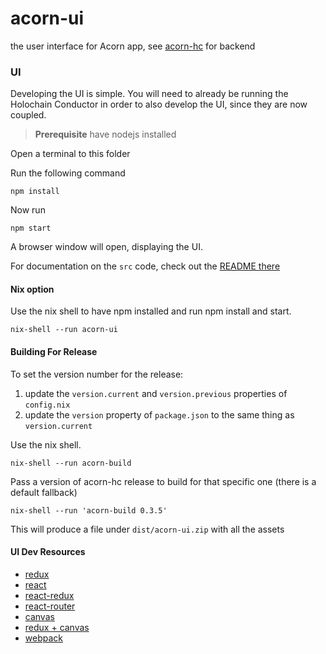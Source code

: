 # acorn-ui

the user interface for Acorn app, see [acorn-hc](https://github.com/h-be/acorn-hc) for backend

### UI

Developing the UI is simple. You will need to already be running the Holochain Conductor in
order to also develop the UI, since they are now coupled.

> **Prerequisite** have nodejs installed

Open a terminal to this folder

Run the following command

```
npm install
```

Now run

```
npm start
```

A browser window will open, displaying the UI.

For documentation on the `src` code, check out the [README there](./src/README.md)

#### Nix option

Use the nix shell to have npm installed and run npm install and start.

```shell
nix-shell --run acorn-ui
```

#### Building For Release

To set the version number for the release:
1. update the `version.current` and `version.previous` properties of `config.nix`
2. update the `version` property of `package.json` to the same thing as `version.current`

Use the nix shell.

```shell
nix-shell --run acorn-build
```

Pass a version of acorn-hc release to build for that specific one (there is a default fallback)

```shell
nix-shell --run 'acorn-build 0.3.5'
```

This will produce a file under `dist/acorn-ui.zip` with all the assets

#### UI Dev Resources

- [redux](https://redux.js.org/introduction/getting-started)
- [react](https://reactjs.org/docs/getting-started.html)
- [react-redux](https://react-redux.js.org/introduction/quick-start)
- [react-router](https://reacttraining.com/react-router/web/guides/quick-start)
- [canvas](https://developer.mozilla.org/en-US/docs/Web/API/Canvas_API)
- [redux + canvas](https://medium.com/@peterxjang/a-functional-canvas-approach-with-redux-ce59a369241b)
- [webpack](https://webpack.js.org/guides/getting-started/)

